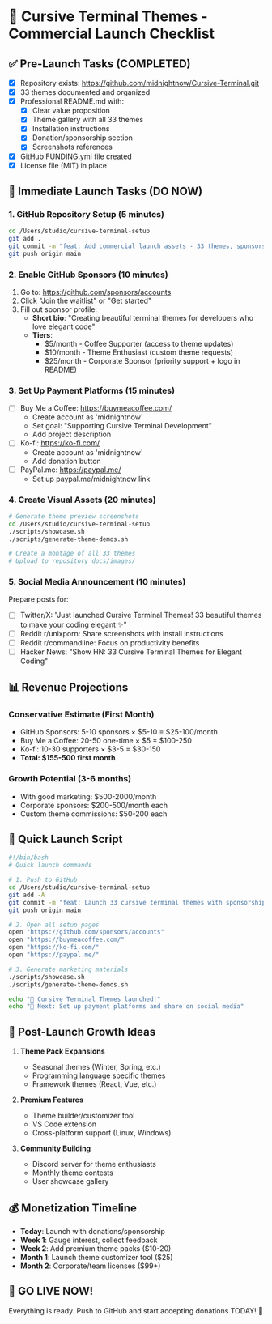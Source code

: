 # 🚀 Cursive Terminal Themes - Commercial Launch Checklist

## ✅ Pre-Launch Tasks (COMPLETED)

- [x] Repository exists: https://github.com/midnightnow/Cursive-Terminal.git
- [x] 33 themes documented and organized
- [x] Professional README.md with:
  - [x] Clear value proposition
  - [x] Theme gallery with all 33 themes
  - [x] Installation instructions
  - [x] Donation/sponsorship section
  - [x] Screenshots references
- [x] GitHub FUNDING.yml file created
- [x] License file (MIT) in place

## 🔄 Immediate Launch Tasks (DO NOW)

### 1. GitHub Repository Setup (5 minutes)
```bash
cd /Users/studio/cursive-terminal-setup
git add .
git commit -m "feat: Add commercial launch assets - 33 themes, sponsorship, professional README"
git push origin main
```

### 2. Enable GitHub Sponsors (10 minutes)
1. Go to: https://github.com/sponsors/accounts
2. Click "Join the waitlist" or "Get started"
3. Fill out sponsor profile:
   - **Short bio**: "Creating beautiful terminal themes for developers who love elegant code"
   - **Tiers**: 
     - $5/month - Coffee Supporter (access to theme updates)
     - $10/month - Theme Enthusiast (custom theme requests)
     - $25/month - Corporate Sponsor (priority support + logo in README)

### 3. Set Up Payment Platforms (15 minutes)
- [ ] Buy Me a Coffee: https://buymeacoffee.com/
  - Create account as 'midnightnow'
  - Set goal: "Supporting Cursive Terminal Development"
  - Add project description
- [ ] Ko-fi: https://ko-fi.com/
  - Create account as 'midnightnow'
  - Add donation button
- [ ] PayPal.me: https://paypal.me/
  - Set up paypal.me/midnightnow link

### 4. Create Visual Assets (20 minutes)
```bash
# Generate theme preview screenshots
cd /Users/studio/cursive-terminal-setup
./scripts/showcase.sh
./scripts/generate-theme-demos.sh

# Create a montage of all 33 themes
# Upload to repository docs/images/
```

### 5. Social Media Announcement (10 minutes)
Prepare posts for:
- [ ] Twitter/X: "Just launched Cursive Terminal Themes! 33 beautiful themes to make your coding elegant ✨"
- [ ] Reddit r/unixporn: Share screenshots with install instructions
- [ ] Reddit r/commandline: Focus on productivity benefits
- [ ] Hacker News: "Show HN: 33 Cursive Terminal Themes for Elegant Coding"

## 📊 Revenue Projections

### Conservative Estimate (First Month)
- GitHub Sponsors: 5-10 sponsors × $5-10 = $25-100/month
- Buy Me a Coffee: 20-50 one-time × $5 = $100-250
- Ko-fi: 10-30 supporters × $3-5 = $30-150
- **Total: $155-500 first month**

### Growth Potential (3-6 months)
- With good marketing: $500-2000/month
- Corporate sponsors: $200-500/month each
- Custom theme commissions: $50-200 each

## 🎯 Quick Launch Script

```bash
#!/bin/bash
# Quick launch commands

# 1. Push to GitHub
cd /Users/studio/cursive-terminal-setup
git add -A
git commit -m "feat: Launch 33 cursive terminal themes with sponsorship"
git push origin main

# 2. Open all setup pages
open "https://github.com/sponsors/accounts"
open "https://buymeacoffee.com/"
open "https://ko-fi.com/"
open "https://paypal.me/"

# 3. Generate marketing materials
./scripts/showcase.sh
./scripts/generate-theme-demos.sh

echo "🎉 Cursive Terminal Themes launched!"
echo "📝 Next: Set up payment platforms and share on social media"
```

## 🔮 Post-Launch Growth Ideas

1. **Theme Pack Expansions**
   - Seasonal themes (Winter, Spring, etc.)
   - Programming language specific themes
   - Framework themes (React, Vue, etc.)

2. **Premium Features**
   - Theme builder/customizer tool
   - VS Code extension
   - Cross-platform support (Linux, Windows)

3. **Community Building**
   - Discord server for theme enthusiasts
   - Monthly theme contests
   - User showcase gallery

## 💰 Monetization Timeline

- **Today**: Launch with donations/sponsorship
- **Week 1**: Gauge interest, collect feedback
- **Week 2**: Add premium theme packs ($10-20)
- **Month 1**: Launch theme customizer tool ($25)
- **Month 2**: Corporate/team licenses ($99+)

## 🚦 GO LIVE NOW!

Everything is ready. Push to GitHub and start accepting donations TODAY! 🚀